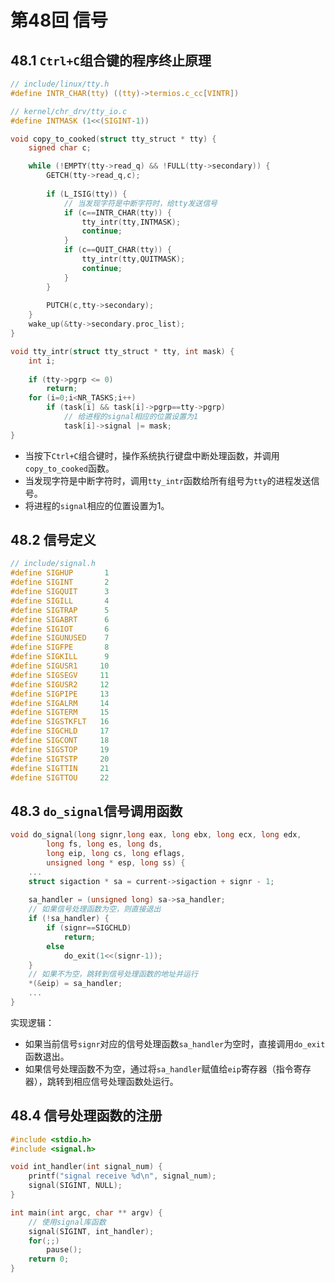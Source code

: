 # 第48回 信号

## 48.1 `Ctrl+C`组合键的程序终止原理

```c
// include/linux/tty.h
#define INTR_CHAR(tty) ((tty)->termios.c_cc[VINTR])

// kernel/chr_drv/tty_io.c
#define INTMASK (1<<(SIGINT-1))

void copy_to_cooked(struct tty_struct * tty) {
	signed char c;

	while (!EMPTY(tty->read_q) && !FULL(tty->secondary)) {
		GETCH(tty->read_q,c);
		
		if (L_ISIG(tty)) {
            // 当发现字符是中断字符时，给tty发送信号
			if (c==INTR_CHAR(tty)) {
				tty_intr(tty,INTMASK);
				continue;
			}
			if (c==QUIT_CHAR(tty)) {
				tty_intr(tty,QUITMASK);
				continue;
			}
		}
		
		PUTCH(c,tty->secondary);
	}
	wake_up(&tty->secondary.proc_list);
}

void tty_intr(struct tty_struct * tty, int mask) {
    int i;
    
    if (tty->pgrp <= 0)
        return;
    for (i=0;i<NR_TASKS;i++)
        if (task[i] && task[i]->pgrp==tty->pgrp)
            // 给进程的signal相应的位置设置为1
            task[i]->signal |= mask;
}
```

- 当按下`Ctrl+C`组合键时，操作系统执行键盘中断处理函数，并调用`copy_to_cooked`函数。
- 当发现字符是中断字符时，调用`tty_intr`函数给所有组号为`tty`的进程发送信号。
- 将进程的`signal`相应的位置设置为1。

## 48.2 信号定义

```c
// include/signal.h
#define SIGHUP		 1
#define SIGINT		 2
#define SIGQUIT		 3
#define SIGILL		 4
#define SIGTRAP		 5
#define SIGABRT		 6
#define SIGIOT		 6
#define SIGUNUSED	 7
#define SIGFPE		 8
#define SIGKILL		 9
#define SIGUSR1		10
#define SIGSEGV		11
#define SIGUSR2		12
#define SIGPIPE		13
#define SIGALRM		14
#define SIGTERM		15
#define SIGSTKFLT	16
#define SIGCHLD		17
#define SIGCONT		18
#define SIGSTOP		19
#define SIGTSTP		20
#define SIGTTIN		21
#define SIGTTOU		22
```

## 48.3 `do_signal`信号调用函数

```c
void do_signal(long signr,long eax, long ebx, long ecx, long edx,
        long fs, long es, long ds,
        long eip, long cs, long eflags,
        unsigned long * esp, long ss) {
    ...
    struct sigaction * sa = current->sigaction + signr - 1;
    
    sa_handler = (unsigned long) sa->sa_handler;
    // 如果信号处理函数为空，则直接退出
    if (!sa_handler) {
        if (signr==SIGCHLD)
            return;
        else
            do_exit(1<<(signr-1));
    }
    // 如果不为空，跳转到信号处理函数的地址并运行
    *(&eip) = sa_handler;
    ...
}
```

实现逻辑：
- 如果当前信号`signr`对应的信号处理函数`sa_handler`为空时，直接调用`do_exit`函数退出。
- 如果信号处理函数不为空，通过将`sa_handler`赋值给`eip`寄存器（指令寄存器），跳转到相应信号处理函数处运行。

## 48.4 信号处理函数的注册

```c
#include <stdio.h>
#include <signal.h>

void int_handler(int signal_num) {
    printf("signal receive %d\n", signal_num);
    signal(SIGINT, NULL);
}

int main(int argc, char ** argv) {
    // 使用signal库函数
    signal(SIGINT, int_handler);
    for(;;)
        pause();
    return 0;
}
```

